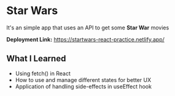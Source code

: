 # Star Wars
It's an simple app that uses an API to get some **Star War** movies

**Deployment Link:** https://startwars-react-practice.netlify.app/

## What I Learned
- Using fetch() in React
- How to use and manage different states for better UX
- Application of handling side-effects in useEffect hook